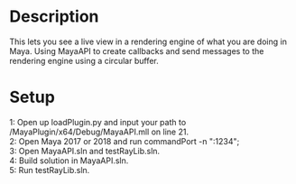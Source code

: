 Description
===============
This lets you see a live view in a rendering engine of what you are doing in Maya.
Using MayaAPI to create callbacks and send messages to the rendering engine using a circular buffer.

Setup
===============
1: Open up loadPlugin.py and input your path to /MayaPlugin/x64/Debug/MayaAPI.mll on line 21.<br />
2: Open Maya 2017 or 2018 and run commandPort -n ":1234";<br />
3: Open MayaAPI.sln and testRayLib.sln.<br />
4: Build solution in MayaAPI.sln.<br />
5: Run testRayLib.sln.<br />
